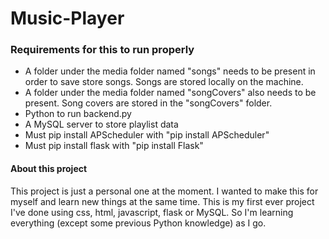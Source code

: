 # Music-Player
  

### Requirements for this to run properly
- A folder under the media folder named "songs" needs to be present in order to save store songs. Songs are stored locally on the machine.
- A folder under the media folder named "songCovers" also needs to be present. Song covers are stored in the "songCovers" folder.
- Python to run backend.py
- A MySQL server to store playlist data
- Must pip install APScheduler with "pip install APScheduler"
- Must pip install flask with "pip install Flask"
  
  
#### About this project
This project is just a personal one at the moment. I wanted to make this for myself and learn new things at the same time. 
This is my first ever project I've done using css, html, javascript, flask or MySQL. So I'm learning everything (except some previous Python knowledge) as I go.